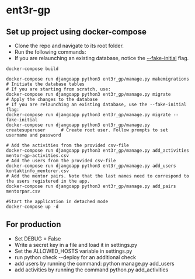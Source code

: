 # ent3r-gp

## Set up project using docker-compose

- Clone the repo and navigate to its root folder.
- Run the following commands:
- If you are relaunching an existing database, notice the  [--fake-initial](https://docs.djangoproject.com/en/1.11/topics/migrations/#initial-migrations) flag.
```
docker-compose build

docker-compose run djangoapp python3 ent3r_gp/manage.py makemigrations # Initiate the database tables
# If you are starting from scratch, use:
docker-compose run djangoapp python3 ent3r_gp/manage.py migrate              # Apply the changes to the database
# If you are relaunching an existing database, use the --fake-initial flag:
docker-compose run djangoapp python3 ent3r_gp/manage.py migrate --fake-initial
docker-compose run djangoapp python3 ent3r_gp/manage.py createsuperuser      # Create root user. Follow prompts to set username and password

# Add the activities from the provided csv-file
docker-compose run djangoapp python3 ent3r_gp/manage.py add_activities mentor-gp-activities.csv
# Add the users from the provided csv-file
docker-compose run djangoapp python3 ent3r_gp/manage.py add_users kontaktinfo_mentorer.csv
# Add the mentor pairs. Note that the last names need to correspond to the users registered in the app.
docker-compose run djangoapp python3 ent3r_gp/manage.py add_pairs mentorpar.csv

#Start the application in detached mode
docker-compose up -d
```


## For production

- Set DEBUG = False
- Write a secret key in a file and load it in settings.py
- Set the ALLOWED_HOSTS variable in settings.py
- run python check --deploy for an additional check
- add users by running the command: python manage.py add_users <path to kontaktinfo_mentorer.csv>
- add activities by running the command python.py add_activities <path to mantor_gp_activities.csv>
  
